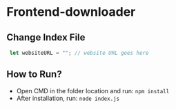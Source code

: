 # Frontend-downloader


## Change Index File
```js
 let websiteURL = ""; // website URL goes here
```

## How to Run?

* Open CMD in the folder location and run: `npm install`
* After installation, run: `node index.js`

